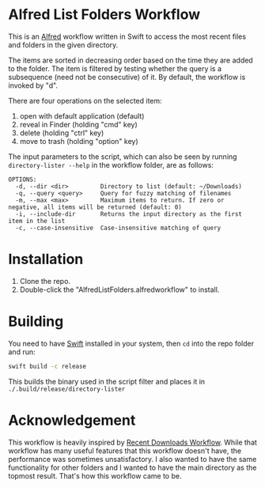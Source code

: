 # Alfred List Folders Workflow
This is an [Alfred](http://www.alfredapp.com) workflow written 
in Swift to access the most recent files and folders in the 
given directory.

The items are sorted in decreasing order based on the time they
are added to the folder. The item is filtered by testing whether
the query is a subsequence (need not be consecutive) of it. By 
default, the workflow is invoked by "d<space>".

There are four operations on the selected item:

1. open with default application (default)
2. reveal in Finder (holding "cmd" key)
3. delete (holding "ctrl" key)
4. move to trash (holding "option" key)

The input parameters to the script, which can also be seen by 
running `directory-lister --help` in the workflow folder, are 
as follows:

```no-highligt
OPTIONS:
  -d, --dir <dir>         Directory to list (default: ~/Downloads)
  -q, --query <query>     Query for fuzzy matching of filenames
  -m, --max <max>         Maximum items to return. If zero or negative, all items will be returned (default: 0)
  -i, --include-dir       Returns the input directory as the first item in the list
  -c, --case-insensitive  Case-insensitive matching of query
```

# Installation

1. Clone the repo.
2. Double-click the "AlfredListFolders.alfredworkflow" to install.

# Building

You need to have [Swift](https://www.swift.org/install/) installed in your system, then `cd` into the repo folder and 
run:
```bash
swift build -c release
```

This builds the binary used in the script filter and places it in `./.build/release/directory-lister`

# Acknowledgement

This workflow is heavily inspired by [Recent Downloads Workflow](https://github.com/ddjfreedom/recent-downloads-alfred-v2/).
While that workflow has many useful features that this workflow doesn't have, the performance was sometimes 
unsatisfactory. I also wanted to have the same functionality for other folders and I wanted to have the main directory 
as the topmost result. That's how this workflow came to be. 

